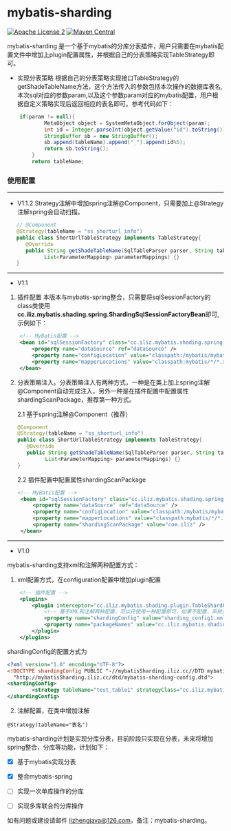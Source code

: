 # mybatis-sharding

[![Apache License 2](https://img.shields.io/badge/license-ASF2-blue.svg)](https://www.apache.org/licenses/LICENSE-2.0.txt)
[![Maven Central](https://maven-badges.herokuapp.com/maven-central/cc.iliz.mybatis.shading/mybatis-sharding/badge.svg)](https://maven-badges.herokuapp.com/maven-central/cc.iliz.mybatis.shading/mybatis-sharding)


mybatis-sharding 是一个基于mybatis的分库分表插件，用户只需要在mybatis配置文件中增加上plugin配置属性，并根据自己的分表策略实现TableStrategy即可。

- 实现分表策略
根据自己的分表策略实现接口TableStrategy的getShadeTableName方法，这个方法传入的参数包括本次操作的数据库表名,本次sql对应的参数param,以及这个参数param对应的mybatis配置，用户根据自定义策略实现后返回相应的表名即可。参考代码如下：
```java
	if(param != null){
			MetaObject object = SystemMetaObject.forObject(param);
			int id = Integer.parseInt(object.getValue("id").toString());
			StringBuffer sb = new StringBuffer();
			sb.append(tableName).append("_").append(id%5);
			return sb.toString();
		}
		return tableName;
```

### 使用配置
---

- V1.1.2
Strategy注解中增加spring注解@Component，只需要加上@Strategy注解spring会自动扫描。
```java
   // @Component
   @Strategy(tableName = "ss_shorturl_info")
   public class ShortUrlTableStrategy implements TableStrategy{
      @Override
	  public String getShadeTableName(SqlTableParser parser, String tableName, Object param,
			List<ParameterMapping> parameterMappings) {}
   }
```


---

- V1.1 

1. 插件配置
本版本与mybatis-spring整合，只需要将sqlSessionFactory的class类使用**cc.iliz.mybatis.shading.spring.ShardingSqlSessionFactoryBean**即可,示例如下：
```xml
    <!-- MyBatis配置 -->
    <bean id="sqlSessionFactory" class="cc.iliz.mybatis.shading.spring.ShardingSqlSessionFactoryBean">
        <property name="dataSource" ref="dataSource" />
        <property name="configLocation" value="classpath:/mybatis/mybatis-config.xml" />
        <property name="mapperLocations" value="classpath:mybatis/*/*.xml" />
    </bean>
```

2. 分表策略注入。分表策略注入有两种方式，一种是在类上加上spring注解@Component自动完成注入，另外一种是在插件配置中配置属性shardingScanPackage，推荐第一种方式。

   2.1 基于spring注解@Component（推荐）
   ```java
   @Component
   @Strategy(tableName = "ss_shorturl_info")
   public class ShortUrlTableStrategy implements TableStrategy{
      @Override
	  public String getShadeTableName(SqlTableParser parser, String tableName, Object param,
			List<ParameterMapping> parameterMappings) {}
   }
   ```
   
   2.2 插件配置中配置属性shardingScanPackage
   ```xml
   <!-- MyBatis配置 -->
    <bean id="sqlSessionFactory" class="cc.iliz.mybatis.shading.spring.ShardingSqlSessionFactoryBean">
        <property name="dataSource" ref="dataSource" />
        <property name="configLocation" value="classpath:/mybatis/mybatis-config.xml" />
        <property name="mapperLocations" value="classpath:mybatis/*/*.xml" />
        <property name="shardingScanPackage" value="com.iliz" /> 
    </bean>
   ```


---
- V1.0

mybatis-sharding支持xml和注解两种配置方式：
1. xml配置方式，在configuration配置中增加plugin配置
```xml
	<!-- 插件配置 -->
	<plugins>
		<plugin interceptor="cc.iliz.mybatis.shading.plugin.TableShardPlugin">
			<!-- 基于XML和注解两种配置，可以只使用一种配置即可，如果不配置，系统会使用扫描默认配置的包 ，如com,org,edu,cn,gov,io,cc-->
			<property name="shardingConfig" value="sharding_config1.xml"/>
			<property name="packageNames" value="cc.iliz.mybatis.shading"/>
		</plugin>
	</plugins> 
```
shardingConfig的配置方式为
```xml
<?xml version="1.0" encoding="UTF-8"?>
<!DOCTYPE shardingConfig PUBLIC "-//mybatisSharding.iliz.cc//DTD mybatisSharding 1.0//EN"
  "http://mybatisSharding.iliz.cc/dtd/mybatis-sharding-config.dtd">
<shardingConfig>
        <strategy tableName="test_table1" strategyClass="cc.iliz.mybatis.shading.strategy.TestTable1TableStrategy"/>
</shardingConfig>
```
2. 注解配置，在类中增加注解
```
@Strategy(tableName="表名")
```


mybatis-sharding计划是实现分库分表，目前阶段只实现在分表，未来将增加spring整合，分库等功能，计划如下：

- [x] 基于mybatis实现分表
- [x] 整合mybatis-spring
- [ ] 实现一次单库操作的分库
- [ ] 实现多库联合的分库操作


如有问题或建设请邮件 lizhengjava@126.com，备注：mybatis-sharding。
